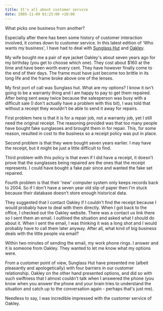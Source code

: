 ```yaml
---
title: It's all about customer service
date: 2005-11-09 01:23:00 +10:00
---
```


What picks one business from another? 

Especially after there has been some history of customer interaction involved, it comes down to customer service. In this latest edition of 'Who wants my business', I have had to deal with [Sunglass Hut][0] and [Oakley][1].

My wife bought me a pair of eye jacket Oakley's about seven years ago for my birthday (you get to choose which one). They cost about $160 at the time and have been worth every cent. They have however finally come to the end of their days. The frame must have just become too brittle in its long life and the frame broke above one of the lenses.

My first port of call was Sunglass hut. What are my options? I know it isn't going to be a warranty thing and I am happy to pay to get them repaired. After being sent away twice because the salesperson was busy with a difficult sale (I don't actually have a problem with this bit), I was told that without a receipt they wouldn't be able to send it away for repairs. 

First problem here is that it is for a repair job, not a warranty job, yet I still need the original receipt. The reasoning provided was that too many people have bought fake sunglasses and brought them in for repair. This, for some reason, resulted in cost to the business so a receipt policy was put in place. 

Second problem is that they were bought seven years earlier. I may have the receipt, but it might be just a little difficult to find. 

Third problem with this policy is that even if I did have a receipt, it doesn't prove that the sunglasses being repaired are the ones that the receipt represents. I could have bought a fake pair since and wanted the fake set repaired.

Fourth problem is that their 'new' computer system only keeps records back to 2004. So if I don't have a seven year old slip of paper then I'm stuck because their database doesn't store enough historical data.

They suggested that I contact Oakley if I couldn't find the receipt because I would probably have to deal with them directly. When I got back to the office, I checked out the Oakley website. There was a contact us link there so I sent them an email. I outlined the situation and asked what I should do about it. When I sent the email, I was thinking it was a long shot and I would probably have to call them later anyway. After all, what kind of big business deals with the little people via email?

Within two minutes of sending the email, my work phone rings. I answer and it is someone from Oakley. They wanted to let me know what my options were.

From a customer point of view, Sunglass Hut have presented me (albeit pleasantly and apologetically) with four barriers in our customer relationship. Oakley on the other hand presented options, and did so with such swiftness that I almost couldn't talk when I answered the phone (you know when you answer the phone and your brain tries to understand the situation and catch up to the conversation again - perhaps that's just me).

Needless to say, I was incredible impressed with the customer service of Oakley.

[0]: http://www.sunglasshut.com.au/
[1]: http://oakley.com.au/
